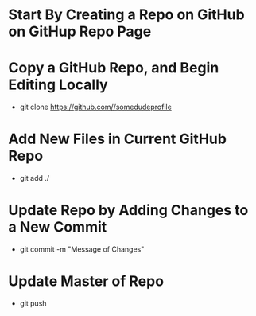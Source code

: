 # Start By Creating a Repo on GitHub on GitHup Repo Page

# Copy a GitHub Repo, and Begin Editing Locally
- git clone https://github.com//somedudeprofile
# Add New Files in Current GitHub Repo
- git add ./
# Update Repo by Adding Changes to a New Commit
- git commit -m "Message of Changes"
# Update Master of Repo
- git push